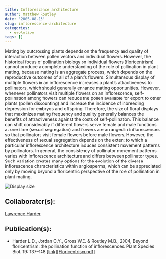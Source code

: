 ```yaml
---
title: Inflorescence architecture
author: Matthew Routley
date: '2005-08-13'
slug: inflorescence-architecture
categories:
  - evolution
tags: []
---
```


<p>Mating by outcrossing plants depends on the frequency and quality of interaction between pollen vectors and individual flowers.  However, the historical focus of pollination biology on individual flowers (floricentrism) cannot produce a complete understanding of the role of pollination in plant mating, because mating is an aggregate process, which depends on the reproductive outcomes of all of a plant&#8217;s flowers.  Simultaneous display of multiple flowers in an inflorescence increases a plant&#8217;s attractiveness to pollinators, which should generally enhance mating opportunities.  However, whenever pollinators visit multiple flowers on an inflorescence, self-pollination among flowers can reduce the pollen available for export to other plants (pollen discounting) and increase the incidence of inbreeding depression for embryos and offspring.  Therefore, the size of floral displays that maximizes mating frequency and quality generally balances the benefits of attractiveness against the costs of self-pollination.  This balance can shift considerably if different flowers serve female and male functions at one time (sexual segregation) and flowers are arranged in inflorescences so that pollinators visit female flowers before male flowers.  However, the effectiveness of sexual segregation depends on the extent to which a particular inflorescence architecture induces consistent movement patterns by pollinators.  In general, the consistency of pollinator movement patterns varies with inflorescence architecture and differs between pollinator types.  Such variation creates many options for the evolution of the diverse inflorescence characteristics within angiosperms, which can be appreciated only by moving beyond a floricentric perspective of the role of pollination in plant mating.</p>

![Display size](/images/display_size.jpg)

<h2>Collaborator(s):</h2>

<p><a href="https://bgs.ucalgary.ca/profiles/lawrence-harder">Lawrence Harder</a></p>

<h2>Publication(s):</h2>

<ul>
<li>Harder L.D., Jordan C.Y., Gross W.E. &amp; Routley M.B., 2004, Beyond floricentrism: the pollination function of inflorescences. Plant Species Biol. 19: 137–148&#160;<a href="https://www.ingentaconnect.com/content/bsc/psb/2004/00000019/00000003/art00002">[link]</a><a href="https://s3.amazonaws.com/mroutley_public/Floricentrism.pdf">[Floricentrism.pdf]</a>
</li>
</ul>